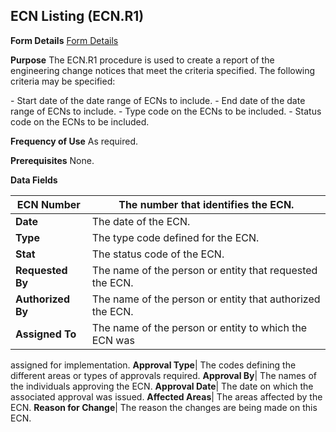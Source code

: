## ECN Listing (ECN.R1)
<PageHeader />

**Form Details**
[Form Details](../ECN-R1-1/README.md)

**Purpose**
The ECN.R1 procedure is used to create a report of the engineering change
notices that meet the criteria specified. The following criteria may be
specified:

\- Start date of the date range of ECNs to include.
\- End date of the date range of ECNs to include.
\- Type code on the ECNs to be included.
\- Status code on the ECNs to be included.

**Frequency of Use**
As required.

**Prerequisites**
None.

**Data Fields**

| **ECN Number**    | The number that identifies the ECN.                       |
| ----------------- | --------------------------------------------------------- |
| **Date**          | The date of the ECN.                                      |
| **Type**          | The type code defined for the ECN.                        |
| **Stat**          | The status code of the ECN.                               |
| **Requested By**  | The name of the person or entity that requested the ECN.  |
| **Authorized By** | The name of the person or entity that authorized the ECN. |
| **Assigned To**   | The name of the person or entity to which the ECN was     |
assigned for implementation.
**Approval Type**|  The codes defining the different areas or types of
approvals required.
**Approval By**|  The names of the individuals approving the ECN.
**Approval Date**|  The date on which the associated approval was issued.
**Affected Areas**|  The areas affected by the ECN.
**Reason for Change**|  The reason the changes are being made on this ECN.

<badge text= "Version 8.10.57 " vertical="middle" />

<PageFooter />
